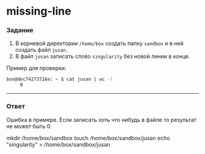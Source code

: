 # missing-line

### Задание

1. В корневой директории `/home/box` создать папку `sandbox` и в ней создать файл `jusan`.
2. В файл `jusan` записать слово `singularity` без новой линии в конце.

Пример для проверки:

```bash
box@dec74273716e: ~ $ cat jusan | wc -l
     0
```

---

### Ответ

Ошибка в примере. Если записать хоть что нибудь в файле то результат не может быть 0.

mkdir /home/box/sandbox
touch /home/box/sandbox/jusan
echo "singularity" > /home/box/sandbox/jusan
